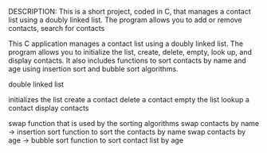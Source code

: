 DESCRIPTION:
This is a short project, coded in C, that manages a contact list using a doubly linked list. The program allows you to add or remove contacts, search for contacts 

This C application manages a contact list using a doubly linked list. The program allows you to initialize the list, create, delete, empty, look up, and display contacts. It also includes functions to sort contacts by name and age using insertion sort and bubble sort algorithms.

  
double linked list

initializes the list
create a contact
delete a contact
empty the list
lookup a contact
display contacts



swap function that is used by the sorting algorithms
swap contacts by name -> insertion sort function to sort the contacts by name
swap contacts by age -> bubble sort function to sort contact list by age
